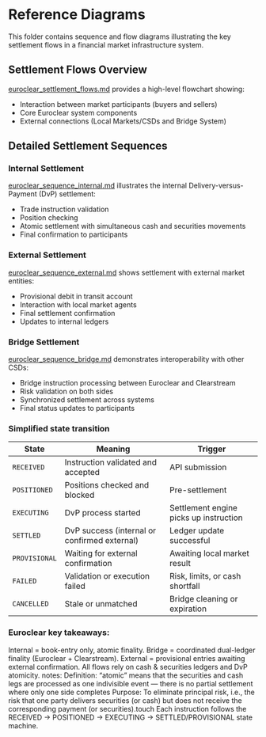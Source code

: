 # Reference Diagrams

This folder contains sequence and flow diagrams illustrating the key settlement flows in a financial market infrastructure system.

## Settlement Flows Overview
[euroclear_settlement_flows.md](euroclear_settlement_flows.md) provides a high-level flowchart showing:
- Interaction between market participants (buyers and sellers)
- Core Euroclear system components
- External connections (Local Markets/CSDs and Bridge System)

## Detailed Settlement Sequences

### Internal Settlement
[euroclear_sequence_internal.md](euroclear_sequence_internal.md) illustrates the internal Delivery-versus-Payment (DvP) settlement:
- Trade instruction validation
- Position checking
- Atomic settlement with simultaneous cash and securities movements
- Final confirmation to participants

### External Settlement
[euroclear_sequence_external.md](euroclear_sequence_external.md) shows settlement with external market entities:
- Provisional debit in transit account
- Interaction with local market agents
- Final settlement confirmation
- Updates to internal ledgers

### Bridge Settlement
[euroclear_sequence_bridge.md](euroclear_sequence_bridge.md) demonstrates interoperability with other CSDs:
- Bridge instruction processing between Euroclear and Clearstream
- Risk validation on both sides
- Synchronized settlement across systems
- Final status updates to participants

### Simplified state transition

| State         | Meaning                                      | Trigger                                |
| ------------- | -------------------------------------------- | -------------------------------------- |
| `RECEIVED`    | Instruction validated and accepted           | API submission                         |
| `POSITIONED`  | Positions checked and blocked                | Pre-settlement                         |
| `EXECUTING`   | DvP process started                          | Settlement engine picks up instruction |
| `SETTLED`     | DvP success (internal or confirmed external) | Ledger update successful               |
| `PROVISIONAL` | Waiting for external confirmation            | Awaiting local market result           |
| `FAILED`      | Validation or execution failed               | Risk, limits, or cash shortfall        |
| `CANCELLED`   | Stale or unmatched                           | Bridge cleaning or expiration          |


### Euroclear key takeaways:
Internal = book-entry only, atomic finality.
Bridge = coordinated dual-ledger finality (Euroclear + Clearstream).
External = provisional entries awaiting external confirmation.
All flows rely on cash & securities ledgers and DvP atomicity.
    notes:
        Definition: “atomic” means that the securities and cash legs are processed as one indivisible event — there is no partial settlement where only one side completes
        Purpose: To eliminate principal risk, i.e., the risk that one party delivers securities (or cash) but does not receive the corresponding payment (or securities).touch
Each instruction follows the RECEIVED → POSITIONED → EXECUTING → SETTLED/PROVISIONAL state machine.